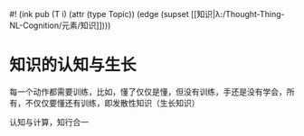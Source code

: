 #! (ink pub (T i) (attr (type Topic)) (edge (supset [[知识|λ:/Thought-Thing-NL-Cognition/元素/知识]])))


# 知识的认知与生长

每一个动作都需要训练，比如，懂了仅仅是懂，但没有训练，手还是没有学会，所有，不仅仅要懂还有训练，即发散性知识（生长知识）

认知与计算，知行合一